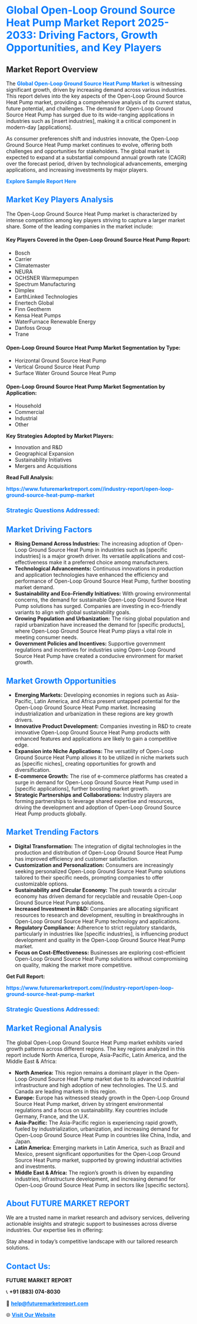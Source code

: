 <h1 style="color: #007BFF;">Global Open-Loop Ground Source Heat Pump Market Report 2025-2033: Driving Factors, Growth Opportunities, and Key Players</h1>

<section id="overview">
<h2>Market Report Overview</h2>
<p>The <a href="https://www.futuremarketreport.com//industry-report/open-loop-ground-source-heat-pump-market" style="color: #007BFF; text-decoration: none;"><strong>Global Open-Loop Ground Source Heat Pump Market</strong></a> is witnessing significant growth, driven by increasing demand across various industries. This report delves into the key aspects of the Open-Loop Ground Source Heat Pump market, providing a comprehensive analysis of its current status, future potential, and challenges. The demand for Open-Loop Ground Source Heat Pump has surged due to its wide-ranging applications in industries such as [insert industries], making it a critical component in modern-day [applications].</p>
<p>As consumer preferences shift and industries innovate, the Open-Loop Ground Source Heat Pump market continues to evolve, offering both challenges and opportunities for stakeholders. The global market is expected to expand at a substantial compound annual growth rate (CAGR) over the forecast period, driven by technological advancements, emerging applications, and increasing investments by major players.</p>
</section>

<section id="overview">
<p><a href="https://www.futuremarketreport.com//request-sample/reportId=84879" style="color: #007BFF; text-decoration: none;"><strong>Explore Sample Report Here</strong></a></p>
</section>

<section id="key-players">
<h2 style="color: #007BFF;">Market Key Players Analysis</h2>
<p>The Open-Loop Ground Source Heat Pump market is characterized by intense competition among key players striving to capture a larger market share. Some of the leading companies in the market include:</p>
<h4>Key Players Covered in the Open-Loop Ground Source Heat Pump Report:</h4>
<ul><li>Bosch</li><li>Carrier</li><li>Climatemaster</li><li>NEURA</li><li>OCHSNER Warmepumpen</li><li>Spectrum Manufacturing</li><li>Dimplex</li><li>EarthLinked Technologies</li><li>Enertech Global</li><li>Finn Geotherm</li><li>Kensa Heat Pumps</li><li>WaterFurnace Renewable Energy</li><li>Danfoss Group</li><li>Trane</li></ul>
<h4>Open-Loop Ground Source Heat Pump Market Segmentation by Type:</h4>
<ul><li>Horizontal Ground Source Heat Pump</li><li>Vertical Ground Source Heat Pump</li><li>Surface Water Ground Source Heat Pump</li></ul>

<h4>Open-Loop Ground Source Heat Pump Market Segmentation by Application:</h4>
<ul><li>Household</li><li>Commercial</li><li>Industrial</li><li>Other</li></ul>
<p><strong>Key Strategies Adopted by Market Players:</strong></p>
<ul>
<li>Innovation and R&D</li>
<li>Geographical Expansion</li>
<li>Sustainability Initiatives</li>
<li>Mergers and Acquisitions</li>
</ul>
</section>

<section>
<p><strong>Read Full Analysis: </strong></p><a href="https://www.futuremarketreport.com//industry-report/open-loop-ground-source-heat-pump-market" style="color: #007BFF; text-decoration: none;"><strong>https://www.futuremarketreport.com//industry-report/open-loop-ground-source-heat-pump-market</strong></a>
<h3 style="color: #007BFF;">Strategic Questions Addressed:</h3>
</section>

<section id="driving-factors">
<h2 style="color: #007BFF;">Market Driving Factors</h2>
<ul>
<li><strong>Rising Demand Across Industries:</strong> The increasing adoption of Open-Loop Ground Source Heat Pump in industries such as [specific industries] is a major growth driver. Its versatile applications and cost-effectiveness make it a preferred choice among manufacturers.</li>
<li><strong>Technological Advancements:</strong> Continuous innovations in production and application technologies have enhanced the efficiency and performance of Open-Loop Ground Source Heat Pump, further boosting market demand.</li>
<li><strong>Sustainability and Eco-Friendly Initiatives:</strong> With growing environmental concerns, the demand for sustainable Open-Loop Ground Source Heat Pump solutions has surged. Companies are investing in eco-friendly variants to align with global sustainability goals.</li>
<li><strong>Growing Population and Urbanization:</strong> The rising global population and rapid urbanization have increased the demand for [specific products], where Open-Loop Ground Source Heat Pump plays a vital role in meeting consumer needs.</li>
<li><strong>Government Policies and Incentives:</strong> Supportive government regulations and incentives for industries using Open-Loop Ground Source Heat Pump have created a conducive environment for market growth.</li>
</ul>
</section>

<section id="growth-opportunities">
<h2 style="color: #007BFF;">Market Growth Opportunities</h2>
<ul>
<li><strong>Emerging Markets:</strong> Developing economies in regions such as Asia-Pacific, Latin America, and Africa present untapped potential for the Open-Loop Ground Source Heat Pump market. Increasing industrialization and urbanization in these regions are key growth drivers.</li>
<li><strong>Innovative Product Development:</strong> Companies investing in R&D to create innovative Open-Loop Ground Source Heat Pump products with enhanced features and applications are likely to gain a competitive edge.</li>
<li><strong>Expansion into Niche Applications:</strong> The versatility of Open-Loop Ground Source Heat Pump allows it to be utilized in niche markets such as [specific niches], creating opportunities for growth and diversification.</li>
<li><strong>E-commerce Growth:</strong> The rise of e-commerce platforms has created a surge in demand for Open-Loop Ground Source Heat Pump used in [specific applications], further boosting market growth.</li>
<li><strong>Strategic Partnerships and Collaborations:</strong> Industry players are forming partnerships to leverage shared expertise and resources, driving the development and adoption of Open-Loop Ground Source Heat Pump products globally.</li>
</ul>
</section>

<section id="trending-factors">
<h2 style="color: #007BFF;">Market Trending Factors</h2>
<ul>
<li><strong>Digital Transformation:</strong> The integration of digital technologies in the production and distribution of Open-Loop Ground Source Heat Pump has improved efficiency and customer satisfaction.</li>
<li><strong>Customization and Personalization:</strong> Consumers are increasingly seeking personalized Open-Loop Ground Source Heat Pump solutions tailored to their specific needs, prompting companies to offer customizable options.</li>
<li><strong>Sustainability and Circular Economy:</strong> The push towards a circular economy has driven demand for recyclable and reusable Open-Loop Ground Source Heat Pump solutions.</li>
<li><strong>Increased Investment in R&D:</strong> Companies are allocating significant resources to research and development, resulting in breakthroughs in Open-Loop Ground Source Heat Pump technology and applications.</li>
<li><strong>Regulatory Compliance:</strong> Adherence to strict regulatory standards, particularly in industries like [specific industries], is influencing product development and quality in the Open-Loop Ground Source Heat Pump market.</li>
<li><strong>Focus on Cost-Effectiveness:</strong> Businesses are exploring cost-efficient Open-Loop Ground Source Heat Pump solutions without compromising on quality, making the market more competitive.</li>
</ul>
</section>

<section>
<p><strong>Get Full Report: </strong></p><a href="https://www.futuremarketreport.com//industry-report/open-loop-ground-source-heat-pump-market" style="color: #007BFF; text-decoration: none;"><strong>https://www.futuremarketreport.com//industry-report/open-loop-ground-source-heat-pump-market</strong></a>
<h3 style="color: #007BFF;">Strategic Questions Addressed:</h3>
</section>


<section id="regional-analysis">
<h2 style="color: #007BFF;">Market Regional Analysis</h2>
<p>The global Open-Loop Ground Source Heat Pump market exhibits varied growth patterns across different regions. The key regions analyzed in this report include North America, Europe, Asia-Pacific, Latin America, and the Middle East & Africa:</p>
<ul>
<li><strong>North America:</strong> This region remains a dominant player in the Open-Loop Ground Source Heat Pump market due to its advanced industrial infrastructure and high adoption of new technologies. The U.S. and Canada are leading markets in this region.</li>
<li><strong>Europe:</strong> Europe has witnessed steady growth in the Open-Loop Ground Source Heat Pump market, driven by stringent environmental regulations and a focus on sustainability. Key countries include Germany, France, and the U.K.</li>
<li><strong>Asia-Pacific:</strong> The Asia-Pacific region is experiencing rapid growth, fueled by industrialization, urbanization, and increasing demand for Open-Loop Ground Source Heat Pump in countries like China, India, and Japan.</li>
<li><strong>Latin America:</strong> Emerging markets in Latin America, such as Brazil and Mexico, present significant opportunities for the Open-Loop Ground Source Heat Pump market, supported by growing industrial activities and investments.</li>
<li><strong>Middle East & Africa:</strong> The region’s growth is driven by expanding industries, infrastructure development, and increasing demand for Open-Loop Ground Source Heat Pump in sectors like [specific sectors].</li>
</ul>
</section>

<footer>
<h2 style="color: #007BFF;">About FUTURE MARKET REPORT</h2>
<p>We are a trusted name in market research and advisory services, delivering actionable insights and strategic support to businesses across diverse industries. Our expertise lies in offering:</p>

<p>Stay ahead in today’s competitive landscape with our tailored research solutions.</p>

<h2 style="color: #007BFF;">Contact Us:</h2>
<p><strong>FUTURE MARKET REPORT</strong></p>
<p>📞 <strong>+91 (883) 074-8030</strong></p>
<p>📧 <strong><a href="mailto:help@futuremarketreport.com" style="color: #007BFF;">help@futuremarketreport.com</a></strong></p>
<p>🌐 <strong><a href="https://www.futuremarketreport.com/" style="color: #007BFF;">Visit Our Website</a></strong></p>
</footer>